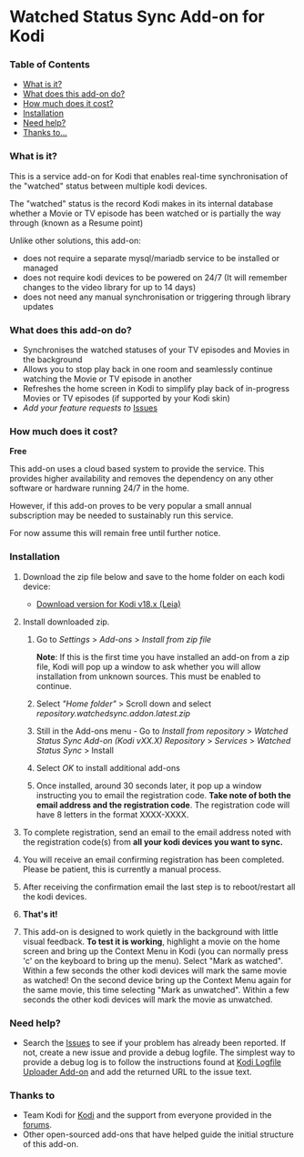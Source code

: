 # Watched Status Sync Add-on for Kodi

### Table of Contents
* [What is it?](#what-is-it)
* [What does this add-on do?](#what-does-this-add-on-do)
* [How much does it cost?](#how-much-does-it-cost)
* [Installation](#installation)
* [Need help?](#need-help)
* [Thanks to...](#thanks-to)

### What is it?
This is a service add-on for Kodi that enables real-time  synchronisation of the "watched" status between multiple kodi devices.

The "watched" status is the record Kodi makes in its internal database whether a Movie or TV episode has been watched or is partially the way through (known as a Resume point)

Unlike other solutions, this add-on:
* does not require a separate mysql/mariadb service to be installed or managed
* does not require kodi devices to be powered on 24/7 (It will remember changes to the video library for up to 14 days)
* does not need any manual synchronisation or triggering through library updates

### What does this add-on do?
* Synchronises the watched statuses of your TV episodes and Movies in the background
* Allows you to stop play back in one room and seamlessly continue watching the Movie or TV episode in another
* Refreshes the home screen in Kodi to simplify play back of in-progress Movies or TV episodes (if supported by your Kodi skin)
* *Add your feature requests to* [Issues](https://github.com/watchedsyncforkodi/service.watchedsync/issues)

### How much does it cost?
**Free**

This add-on uses a cloud based system to provide the service. This provides higher availability and removes the dependency on any other software or hardware running 24/7 in the home.

However, if this add-on proves to be very popular a small annual subscription may be needed to sustainably run this service.

For now assume this will remain free until further notice.

### Installation
1. Download the zip file below and save to the home folder on each kodi device:

	* [Download version for Kodi v18.x (Leia)](https://raw.githubusercontent.com/watchedsyncforkodi/repository.watchedsync.addon/kodi-v18/repository.watchedsync.addon.latest.zip)

2. Install downloaded zip.

	1. Go to *Settings* > *Add-ons* > *Install from zip file* 
	
        **Note**: If this is the first time you have installed an add-on from a zip file, Kodi will pop up a window to ask whether you will allow installation from unknown sources. This must be enabled to continue.

	2. Select *"Home folder"* > Scroll down and select *repository.watchedsync.addon.latest.zip*

	3. Still in the Add-ons menu - Go to *Install from repository* > *Watched Status Sync Add-on (Kodi vXX.X) Repository* > *Services* > *Watched Status Sync* > Install

	4. Select *OK* to install additional add-ons
	
	5. Once installed, around 30 seconds later, it pop up a window instructing you to email the registration code. **Take note of both the email address and the registration code**. The registration code will have 8 letters in the format XXXX-XXXX.

3. To complete registration, send an email to the email address noted with the registration code(s) from **all your kodi devices you want to sync.**
   
4. You will receive an email confirming registration has been completed. Please be patient, this is currently a manual process.
   
5. After receiving the confirmation email the last step is to reboot/restart all the kodi devices.
   
6. **That's it!**
   
7. This add-on is designed to work quietly in the background with little visual feedback. **To test it is working**, highlight a movie on the home screen and bring up the Context Menu in Kodi (you can normally press 'c' on the keyboard to bring up the menu). Select "Mark as watched". Within a few seconds the other kodi devices will mark the same movie as watched! On the second device bring up the Context Menu again for the same movie, this time selecting "Mark as unwatched". Within a few seconds the other kodi devices will mark the movie as unwatched.   

### Need help?

* Search the [Issues](https://github.com/watchedsyncforkodi/service.watchedsync/issues) to see if your problem has already been reported. If not, create a new issue and provide a debug logfile. The simplest way to provide a debug log is to follow the instructions found at [Kodi Logfile Uploader Add-on](https://kodi.wiki/view/Log_file/Easy) and add the returned URL to the issue text.

### Thanks to
* Team Kodi for [Kodi](https://kodi.tv/) and the support from everyone provided in the [forums](https://forum.kodi.tv/).
* Other open-sourced add-ons that have helped guide the initial structure of this add-on.

